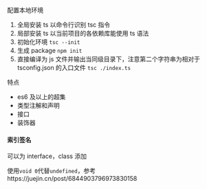 配置本地环境

1. 全局安装 ts 以命令行识别 tsc 指令
2. 局部安装 ts 以当前项目的各依赖库能使用 ts 语法
3. 初始化环境 `tsc --init`
4. 生成 package `npm init`
5. 直接编译为 js 文件并输出当同级目录下，注意第二个字符串为相对于 tsconfig.json 的入口文件 `tsc ./index.ts`

特点

- es6 及以上的超集
- 类型注解和声明
- 接口
- 装饰器

#### 索引签名

可以为 interface，class 添加

使用`void 0`代替`undefined`，参考https://juejin.cn/post/6844903796973830158
